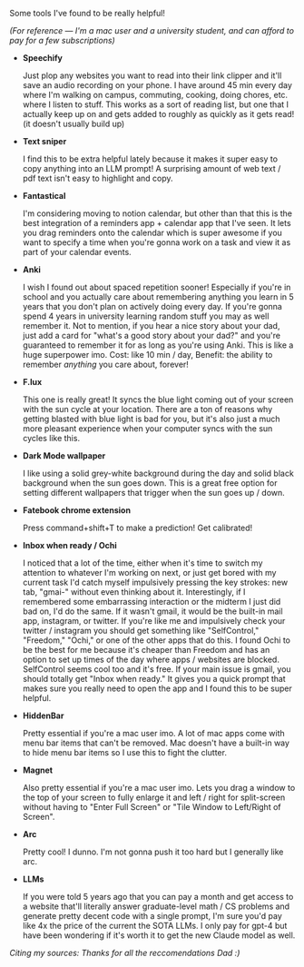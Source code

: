 Some tools I've found to be really helpful!

*(For reference — I'm a mac user and a university student, and can afford to pay for a few subscriptions)*

- **Speechify**

	Just plop any websites you want to read into their link clipper and it'll save an audio recording on your phone. I have around 45 min every day where I'm walking on campus, commuting, cooking, doing chores, etc. where I listen to stuff. This works as a sort of reading list, but one that I actually keep up on and gets added to roughly as quickly as it gets read! (it doesn't usually build up)

- **Text sniper**

	I find this to be extra helpful lately because it makes it super easy to copy anything into an LLM prompt! A surprising amount of web text / pdf text isn't easy to highlight and copy. 

- **Fantastical**

	I'm considering moving to notion calendar, but other than that this is the best integration of a reminders app + calendar app that I've seen. It lets you drag reminders onto the calendar which is super awesome if you want to specify a time when you're gonna work on a task and view it as part of your calendar events.

- **Anki**

	I wish I found out about spaced repetition sooner! Especially if you're in school and you actually care about remembering anything you learn in 5 years that you don't plan on actively doing every day. If you're gonna spend 4 years in university learning random stuff you may as well remember it.
	Not to mention, if you hear a nice story about your dad, just add a card for "what's a good story about your dad?" and you're guaranteed to remember it for as long as you're using Anki. This is like a huge superpower imo. Cost: like 10 min / day, Benefit: the ability to remember *anything* you care about, forever!

- **F.lux**

	This one is really great! It syncs the blue light coming out of your screen with the sun cycle at your location. There are a ton of reasons why getting blasted with blue light is bad  for you, but it's also just a much more pleasant experience when your computer syncs with the sun cycles like this. 

- **Dark Mode wallpaper**

	I like using a solid grey-white background during the day and solid black background when the sun goes down. This is a great free option for setting different wallpapers that trigger when the sun goes up / down.

- **Fatebook chrome extension**

  Press command+shift+T to make a prediction! Get calibrated!

- **Inbox when ready / Ochi**

	I noticed that a lot of the time, either when it's time to switch my attention to whatever I'm working on next, or just get bored with my current task I'd catch myself impulsively pressing the key strokes: new tab, "gmai-" without even thinking about it. Interestingly, if I remembered some embarrassing interaction or the midterm I just did bad on, I'd do the same. If it wasn't gmail, it would be the built-in mail app, instagram, or twitter.
	If you're like me and impulsively check your twitter / instagram you should get something like "SelfControl," "Freedom," "Ochi," or one of the other apps that do this. I found Ochi to be the best for me because it's cheaper than Freedom and has an option to set up times of the day where apps / websites are blocked. SelfControl seems cool too and it's free.
	If your main issue is gmail, you should totally get "Inbox when ready." It gives you a quick prompt that makes sure you really need to open the app and I found this to be super helpful.

- **HiddenBar**

	Pretty essential if you're a mac user imo. A lot of mac apps come with menu bar items that can't be removed. Mac doesn't have a built-in way to hide menu bar items so I use this to fight the clutter.

- **Magnet**

	Also pretty essential if you're a mac user imo. Lets you drag a window to the top of your screen to fully enlarge it and left / right for split-screen without having to "Enter Full Screen" or "Tile Window to Left/Right of Screen".

- **Arc**

	Pretty cool! I dunno. I'm not gonna push it too hard but I generally like arc.

- **LLMs**

	If you were told 5 years ago that you can pay a month and get access to a website that'll literally answer graduate-level math / CS problems and generate pretty decent code with a single prompt, I'm sure you'd pay like 4x the price of the current the SOTA LLMs. I only pay for gpt-4 but have been wondering if it's worth it to get the new Claude model as well.

*Citing my sources: Thanks for all the reccomendations Dad :)*
